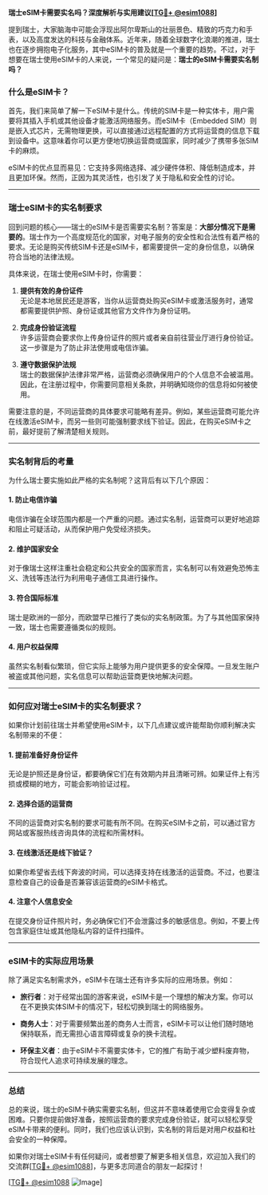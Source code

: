 **瑞士eSIM卡需要实名吗？深度解析与实用建议[[TG💪+ @esim1088](https://t.me/s/esim1088)]**

提到瑞士，大家脑海中可能会浮现出阿尔卑斯山的壮丽景色、精致的巧克力和手表，以及高度发达的科技与金融体系。近年来，随着全球数字化浪潮的推进，瑞士也在逐步拥抱电子化服务，其中eSIM卡的普及就是一个重要的趋势。不过，对于想要在瑞士使用eSIM卡的人来说，一个常见的疑问是：**瑞士的eSIM卡需要实名制吗？**

### 什么是eSIM卡？

首先，我们来简单了解一下eSIM卡是什么。传统的SIM卡是一种实体卡，用户需要将其插入手机或其他设备才能激活网络服务。而eSIM卡（Embedded SIM）则是嵌入式芯片，无需物理更换，可以直接通过远程配置的方式将运营商的信息下载到设备中。这意味着你可以更方便地切换运营商或国家，同时减少了携带多张SIM卡的麻烦。

eSIM卡的优点显而易见：它支持多网络选择、减少硬件体积、降低制造成本，并且更加环保。然而，正因为其灵活性，也引发了关于隐私和安全性的讨论。

---

### 瑞士eSIM卡的实名制要求

回到问题的核心——瑞士的eSIM卡是否需要实名制？答案是：**大部分情况下是需要的**。瑞士作为一个高度规范化的国家，对电子服务的安全性和合法性有着严格的要求。无论是购买传统SIM卡还是eSIM卡，都需要提供一定的身份信息，以确保符合当地的法律法规。

具体来说，在瑞士使用eSIM卡时，你需要：

1. **提供有效的身份证件**  
   无论是本地居民还是游客，当你从运营商处购买eSIM卡或激活服务时，通常都需要提供护照、身份证或其他官方文件作为身份证明。

2. **完成身份验证流程**  
   许多运营商会要求你上传身份证件的照片或者亲自前往营业厅进行身份验证。这一步骤是为了防止非法使用或电信诈骗。

3. **遵守数据保护法规**  
   瑞士的数据保护法律非常严格，运营商必须确保用户的个人信息不会被滥用。因此，在注册过程中，你需要同意相关条款，并明确知晓你的信息将如何被使用。

需要注意的是，不同运营商的具体要求可能略有差异。例如，某些运营商可能允许在线激活eSIM卡，而另一些则可能强制要求线下验证。因此，在购买eSIM卡之前，最好提前了解清楚相关规则。

---

### 实名制背后的考量

为什么瑞士要实施如此严格的实名制呢？这背后有以下几个原因：

#### 1. 防止电信诈骗
电信诈骗在全球范围内都是一个严重的问题。通过实名制，运营商可以更好地追踪和阻止可疑活动，从而保护用户免受经济损失。

#### 2. 维护国家安全
对于像瑞士这样注重社会稳定和公共安全的国家而言，实名制可以有效避免恐怖主义、洗钱等违法行为利用电子通信工具进行操作。

#### 3. 符合国际标准
瑞士是欧洲的一部分，而欧盟早已推行了类似的实名制政策。为了与其他国家保持一致，瑞士也需要遵循类似的规则。

#### 4. 用户权益保障
虽然实名制看似繁琐，但它实际上能够为用户提供更多的安全保障。一旦发生账户被盗或其他问题，实名信息可以帮助运营商更快地解决问题。

---

### 如何应对瑞士eSIM卡的实名制要求？

如果你计划前往瑞士并希望使用eSIM卡，以下几点建议或许能帮助你顺利解决实名制带来的不便：

#### 1. 提前准备好身份证件
无论是护照还是身份证，都要确保它们在有效期内并且清晰可辨。如果证件上有污损或模糊的地方，可能会影响验证过程。

#### 2. 选择合适的运营商
不同的运营商对实名制的要求可能有所不同。在购买eSIM卡之前，可以通过官方网站或客服热线咨询具体的流程和所需材料。

#### 3. 在线激活还是线下验证？
如果你希望省去线下奔波的时间，可以选择支持在线激活的运营商。不过，也要注意检查自己的设备是否兼容该运营商的eSIM卡格式。

#### 4. 注意个人信息安全
在提交身份证件照片时，务必确保它们不会泄露过多的敏感信息。例如，不要上传包含家庭住址或其他隐私内容的证件扫描件。

---

### eSIM卡的实际应用场景

除了满足实名制需求外，eSIM卡在瑞士还有许多实际的应用场景。例如：

- **旅行者**：对于经常出国的游客来说，eSIM卡是一个理想的解决方案。你可以在不更换实体SIM卡的情况下，轻松切换到瑞士的网络服务。
  
- **商务人士**：对于需要频繁出差的商务人士而言，eSIM卡可以让他们随时随地保持联系，而无需担心语言障碍或复杂的换卡流程。

- **环保主义者**：由于eSIM卡不需要实体卡，它的推广有助于减少塑料废弃物，符合现代人追求可持续发展的理念。

---

### 总结

总的来说，瑞士的eSIM卡确实需要实名制，但这并不意味着使用它会变得复杂或困难。只要你提前做好准备，按照运营商的要求完成身份验证，就可以轻松享受eSIM卡带来的便利。同时，我们也应该认识到，实名制的背后是对用户权益和社会安全的一种保障。

如果你对瑞士eSIM卡有任何疑问，或者想要了解更多相关信息，欢迎加入我们的交流群[[TG💪+ @esim1088](https://t.me/s/esim1088)]，与更多志同道合的朋友一起探讨！

[[TG💪+ @esim1088](https://t.me/s/esim1088) ![Image](https://i.postimg.cc/4NQfJmqS/Snipaste-2025-05-13-00-14-12.png)]